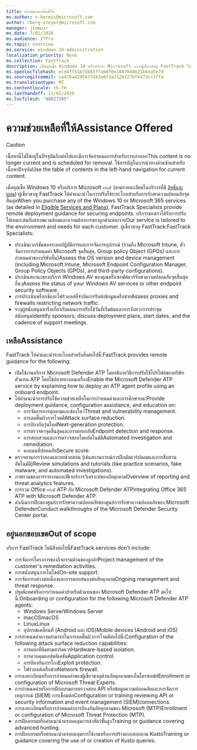 ```yaml
---
title: ความช่วยเหลือที่ให้
ms.author: v-bermic@microsoft.com
author: rberg-steyer@microsoft.com
manager: jimmuir
ms.date: 7/01/2020
ms.audience: ITPro
ms.topic: overview
ms.service: windows-10-administration
localization_priority: None
ms.collection: FastTrack
description: เมื่อคุณซื้อ Windows 10 หรือบริการ Microsoft ๓๖๕ผู้เชี่ยวชาญ FastTrack ให้คำแนะนำในการปรับใช้ระยะไกลสำหรับการรักษาความปลอดภัยจุดสิ้นสุด บริการของเราได้รับการปรับให้เหมาะสมกับสภาพแวดล้อมและความต้องการของลูกค้าแต่ละราย
ms.openlocfilehash: ecd4ff51b7db85ffab0f0e2887040621b6ea5e7d
ms.sourcegitcommit: ca476a4195477d43a6f3a212bf27bfe473cc1ffa
ms.translationtype: MT
ms.contentlocale: th-TH
ms.lasthandoff: 11/02/2020
ms.locfileid: "48827285"
---
```

# <a name="assistance-offered"></a><span data-ttu-id="2db2b-104">ความช่วยเหลือที่ให้</span><span class="sxs-lookup"><span data-stu-id="2db2b-104">Assistance Offered</span></span>  

> [!CAUTION]
> <span data-ttu-id="2db2b-105">เนื้อหานี้ไม่ได้อยู่ในปัจจุบันอีกต่อไปและมีการจัดกำหนดการสำหรับการเอาออก</span><span class="sxs-lookup"><span data-stu-id="2db2b-105">This content is no longer current and is scheduled for removal.</span></span> <span data-ttu-id="2db2b-106">ใช้สารบัญในการนำทางด้านซ้ายสำหรับเนื้อหาปัจจุบัน</span><span class="sxs-lookup"><span data-stu-id="2db2b-106">Use the table of contents in the left-hand navigation for current content.</span></span>

<span data-ttu-id="2db2b-107">เมื่อคุณซื้อ Windows 10 หรือบริการ Microsoft ๓๖๕ (ตามรายละเอียดในบริการที่มี [สิทธิ์และแผน](M365-eligible-services-and-plans.md)) ผู้เชี่ยวชาญ FastTrack ให้คำแนะนำในการปรับใช้ระยะไกลสำหรับการรักษาความปลอดภัยจุดสิ้นสุด</span><span class="sxs-lookup"><span data-stu-id="2db2b-107">When you purchase any of the Windows 10 or Microsoft 365 services (as detailed in [Eligible Services and Plans](M365-eligible-services-and-plans.md)), FastTrack Specialists provide remote deployment guidance for securing endpoints.</span></span> <span data-ttu-id="2db2b-108">บริการของเราได้รับการปรับให้เหมาะสมกับสภาพแวดล้อมและความต้องการของลูกค้าแต่ละราย</span><span class="sxs-lookup"><span data-stu-id="2db2b-108">Our service is tailored to the environment and needs for each customer.</span></span> <span data-ttu-id="2db2b-109">ผู้เชี่ยวชาญ FastTrack:</span><span class="sxs-lookup"><span data-stu-id="2db2b-109">FastTrack Specialists:</span></span>
- <span data-ttu-id="2db2b-110">ประเมินเวอร์ชันของระบบปฏิบัติการและการจัดการอุปกรณ์ (รวมถึง Microsoft Intune, ตัวจัดการการกำหนดค่า Microsoft จุดสิ้นสุด, Group policy Object (GPOs) และการกำหนดค่าของบริษัทอื่น)</span><span class="sxs-lookup"><span data-stu-id="2db2b-110">Assess the OS version and device management (including Microsoft Intune, Microsoft Endpoint Configuration Manager, Group Policy Objects (GPOs), and third-party configurations).</span></span>
- <span data-ttu-id="2db2b-111">ประเมินสถานะของบริการ Windows AV ของคุณหรือซอฟต์แวร์รักษาความปลอดภัยจุดสิ้นสุดอื่นๆ</span><span class="sxs-lookup"><span data-stu-id="2db2b-111">Assess the status of your Windows AV services or other endpoint security software.</span></span>
- <span data-ttu-id="2db2b-112">การประเมินพร็อกซีและไฟร์วอลล์ที่จำกัดการรับส่งข้อมูลเครือข่าย</span><span class="sxs-lookup"><span data-stu-id="2db2b-112">Assess proxies and firewalls restricting network traffic.</span></span>
- <span data-ttu-id="2db2b-113">ระบุผู้สนับสนุนหารือเกี่ยวกับแผนการปรับใช้วันที่เริ่มต้นและการจังหวะการประชุมสนับสนุน</span><span class="sxs-lookup"><span data-stu-id="2db2b-113">Identify sponsors, discuss deployment plans, start dates, and the cadence of support meetings.</span></span>

## <a name="assistance"></a><span data-ttu-id="2db2b-114">เหลือ</span><span class="sxs-lookup"><span data-stu-id="2db2b-114">Assistance</span></span>

<span data-ttu-id="2db2b-115">FastTrack ให้คำแนะนำระยะไกลสำหรับสิ่งต่อไปนี้:</span><span class="sxs-lookup"><span data-stu-id="2db2b-115">FastTrack provides remote guidance for the following:</span></span>
- <span data-ttu-id="2db2b-116">เปิดใช้งานบริการ Microsoft Defender ATP โดยอธิบายวิธีการปรับใช้โปรไฟล์ของบริษัทตัวแทน ATP โดยใช้ปลายทางบนเครื่อง</span><span class="sxs-lookup"><span data-stu-id="2db2b-116">Enable the Microsoft Defender ATP service by explaining how to deploy an ATP agent profile using an onboard endpoint.</span></span>
- <span data-ttu-id="2db2b-117">ให้คำแนะนำการปรับใช้ความช่วยเหลือในการกำหนดค่าและการศึกษาบน:</span><span class="sxs-lookup"><span data-stu-id="2db2b-117">Provide deployment guidance, configuration assistance, and education on:</span></span>
    - <span data-ttu-id="2db2b-118">การจัดการการคุกคามและช่องโหว่</span><span class="sxs-lookup"><span data-stu-id="2db2b-118">Threat and vulnerability management.</span></span>
    - <span data-ttu-id="2db2b-119">การลดพื้นผิวการโจมตี</span><span class="sxs-lookup"><span data-stu-id="2db2b-119">Attack surface reduction.</span></span>
    - <span data-ttu-id="2db2b-120">การป้องกันรุ่นใหม่</span><span class="sxs-lookup"><span data-stu-id="2db2b-120">Next-generation protection.</span></span>
    - <span data-ttu-id="2db2b-121">การตรวจหาจุดสิ้นสุดและการตอบกลับ</span><span class="sxs-lookup"><span data-stu-id="2db2b-121">Endpoint detection and response.</span></span>
    - <span data-ttu-id="2db2b-122">การสอบสวนและการตรวจสอบโดยอัตโนมัติ</span><span class="sxs-lookup"><span data-stu-id="2db2b-122">Automated investigation and remediation.</span></span>
    - <span data-ttu-id="2db2b-123">คะแนนที่ปลอดภัย</span><span class="sxs-lookup"><span data-stu-id="2db2b-123">Secure score.</span></span>
- <span data-ttu-id="2db2b-124">ตรวจทานการจำลองและบทช่วยสอน (เช่นสถานการณ์การฝึกมัลแวร์ปลอมและการสืบสวนอัตโนมัติ)</span><span class="sxs-lookup"><span data-stu-id="2db2b-124">Review simulations and tutorials (like practice scenarios, fake malware, and automated investigations).</span></span>
- <span data-ttu-id="2db2b-125">ภาพรวมของการรายงานและฟีเจอร์การวิเคราะห์ของภัยคุกคาม</span><span class="sxs-lookup"><span data-stu-id="2db2b-125">Overview of reporting and threat analytics features.</span></span>
- <span data-ttu-id="2db2b-126">การรวม Office ๓๖๕ ATP กับ Microsoft Defender ATP</span><span class="sxs-lookup"><span data-stu-id="2db2b-126">Integrating Office 365 ATP with Microsoft Defender ATP.</span></span>
- <span data-ttu-id="2db2b-127">ดำเนินการฝึกของศูนย์การรักษาความปลอดภัยของศูนย์การรักษาความปลอดภัยของ Microsoft Defender</span><span class="sxs-lookup"><span data-stu-id="2db2b-127">Conduct walkthroughs of the Microsoft Defender Security Center portal.</span></span>

## <a name="out-of-scope"></a><span data-ttu-id="2db2b-128">อยู่นอกขอบเขต</span><span class="sxs-lookup"><span data-stu-id="2db2b-128">Out of scope</span></span>

<span data-ttu-id="2db2b-129">บริการ FastTrack ไม่มีสิ่งต่อไปนี้</span><span class="sxs-lookup"><span data-stu-id="2db2b-129">FastTrack services don't include:</span></span>
- <span data-ttu-id="2db2b-130">การจัดการโครงการของกิจกรรมด้านของลูกค้า</span><span class="sxs-lookup"><span data-stu-id="2db2b-130">Project management of the customer's remediation activities.</span></span>
- <span data-ttu-id="2db2b-131">การสนับสนุนภายในไซต์</span><span class="sxs-lookup"><span data-stu-id="2db2b-131">On-site support.</span></span>
- <span data-ttu-id="2db2b-132">การจัดการอย่างต่อเนื่องและการตอบสนองต่อภัยคุกคาม</span><span class="sxs-lookup"><span data-stu-id="2db2b-132">Ongoing management and threat response.</span></span>
- <span data-ttu-id="2db2b-133">ปฐมนิเทศหรือการกำหนดค่าสำหรับตัวแทนของ Microsoft Defender ATP ต่อไปนี้:</span><span class="sxs-lookup"><span data-stu-id="2db2b-133">Onboarding or configuration for the following Microsoft Defender ATP agents:</span></span>
   - <span data-ttu-id="2db2b-134">Windows Server</span><span class="sxs-lookup"><span data-stu-id="2db2b-134">Windows Server</span></span>
   - <span data-ttu-id="2db2b-135">macOS</span><span class="sxs-lookup"><span data-stu-id="2db2b-135">macOS</span></span>
   - <span data-ttu-id="2db2b-136">Linux</span><span class="sxs-lookup"><span data-stu-id="2db2b-136">Linux</span></span>
   - <span data-ttu-id="2db2b-137">อุปกรณ์เคลื่อนที่ (Android และ iOS)</span><span class="sxs-lookup"><span data-stu-id="2db2b-137">Mobile devices (Android and iOS)</span></span>
- <span data-ttu-id="2db2b-138">การกำหนดค่าความสามารถในการลดพื้นผิวการโจมตีต่อไปนี้:</span><span class="sxs-lookup"><span data-stu-id="2db2b-138">Configuration of the following attack surface reduction capabilities:</span></span>
    - <span data-ttu-id="2db2b-139">การแยกที่ยึดตามฮาร์ดแวร์</span><span class="sxs-lookup"><span data-stu-id="2db2b-139">Hardware-based isolation.</span></span>
    - <span data-ttu-id="2db2b-140">การควบคุมแอปพลิเคชัน</span><span class="sxs-lookup"><span data-stu-id="2db2b-140">Application control.</span></span>
    - <span data-ttu-id="2db2b-141">การป้องกันการโกง</span><span class="sxs-lookup"><span data-stu-id="2db2b-141">Exploit protection.</span></span>
    - <span data-ttu-id="2db2b-142">ไฟร์วอลล์เครือข่าย</span><span class="sxs-lookup"><span data-stu-id="2db2b-142">Network firewall.</span></span>
- <span data-ttu-id="2db2b-143">การลงทะเบียนหรือการกำหนดค่าของผู้เชี่ยวชาญด้านภัยคุกคามของไมโครซอฟท์</span><span class="sxs-lookup"><span data-stu-id="2db2b-143">Enrollment or configuration of Microsoft Threat Experts.</span></span>
- <span data-ttu-id="2db2b-144">การกำหนดค่าหรือการฝึกอบรมการตรวจสอบ API หรือข้อมูลความปลอดภัยและการจัดการเหตุการณ์ (SIEM) การเชื่อมต่อ</span><span class="sxs-lookup"><span data-stu-id="2db2b-144">Configuration or training reviewing API or security information and event management (SIEM)connections.</span></span>
- <span data-ttu-id="2db2b-145">การลงทะเบียนหรือการกำหนดค่าการป้องกันภัยคุกคามของ Microsoft (MTP)</span><span class="sxs-lookup"><span data-stu-id="2db2b-145">Enrollment or configuration of Microsoft Threat Protection (MTP).</span></span>
- <span data-ttu-id="2db2b-146">การฝึกอบรมหรือคำแนะนำครอบคลุมการล่าสัตว์ขั้นสูง</span><span class="sxs-lookup"><span data-stu-id="2db2b-146">Training or guidance covering advanced hunting.</span></span>
- <span data-ttu-id="2db2b-147">การฝึกอบรมหรือคำแนะนำครอบคลุมการใช้งานหรือการสร้างแบบสอบถาม Kusto</span><span class="sxs-lookup"><span data-stu-id="2db2b-147">Training or guidance covering the use of or creation of Kusto queries.</span></span>

